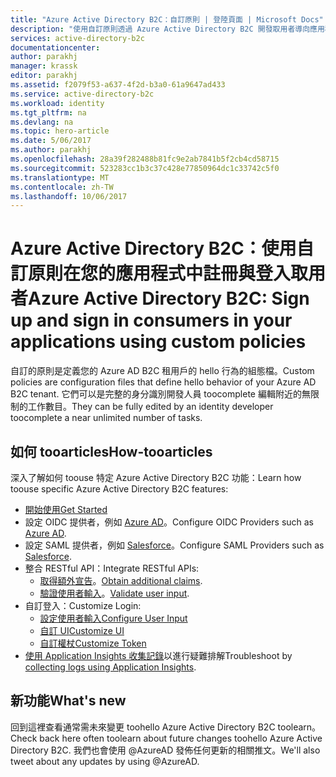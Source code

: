 ```yaml
---
title: "Azure Active Directory B2C：自訂原則 | 登陸頁面 | Microsoft Docs"
description: "使用自訂原則透過 Azure Active Directory B2C 開發取用者導向應用程式"
services: active-directory-b2c
documentationcenter: 
author: parakhj
manager: krassk
editor: parakhj
ms.assetid: f2079f53-a637-4f2d-b3a0-61a9647ad433
ms.service: active-directory-b2c
ms.workload: identity
ms.tgt_pltfrm: na
ms.devlang: na
ms.topic: hero-article
ms.date: 5/06/2017
ms.author: parakhj
ms.openlocfilehash: 28a39f282488b81fc9e2ab7841b5f2cb4cd58715
ms.sourcegitcommit: 523283cc1b3c37c428e77850964dc1c33742c5f0
ms.translationtype: MT
ms.contentlocale: zh-TW
ms.lasthandoff: 10/06/2017
---
```

# <a name="azure-active-directory-b2c-sign-up-and-sign-in-consumers-in-your-applications-using-custom-policies"></a><span data-ttu-id="0007f-103">Azure Active Directory B2C：使用自訂原則在您的應用程式中註冊與登入取用者</span><span class="sxs-lookup"><span data-stu-id="0007f-103">Azure Active Directory B2C: Sign up and sign in consumers in your applications using custom policies</span></span>
<span data-ttu-id="0007f-104">自訂的原則是定義您的 Azure AD B2C 租用戶的 hello 行為的組態檔。</span><span class="sxs-lookup"><span data-stu-id="0007f-104">Custom policies are configuration files that define hello behavior of your Azure AD B2C tenant.</span></span> <span data-ttu-id="0007f-105">它們可以是完整的身分識別開發人員 toocomplete 編輯附近的無限制的工作數目。</span><span class="sxs-lookup"><span data-stu-id="0007f-105">They can be fully edited by an identity developer toocomplete a near unlimited number of tasks.</span></span>

## <a name="how-tooarticles"></a><span data-ttu-id="0007f-106">如何 tooarticles</span><span class="sxs-lookup"><span data-stu-id="0007f-106">How-tooarticles</span></span>
<span data-ttu-id="0007f-107">深入了解如何 toouse 特定 Azure Active Directory B2C 功能：</span><span class="sxs-lookup"><span data-stu-id="0007f-107">Learn how toouse specific Azure Active Directory B2C features:</span></span>

* [<span data-ttu-id="0007f-108">開始使用</span><span class="sxs-lookup"><span data-stu-id="0007f-108">Get Started</span></span>](active-directory-b2c-overview-custom.md)
* <span data-ttu-id="0007f-109">設定 OIDC 提供者，例如 [Azure AD](active-directory-b2c-setup-aad-custom.md)。</span><span class="sxs-lookup"><span data-stu-id="0007f-109">Configure OIDC Providers such as [Azure AD](active-directory-b2c-setup-aad-custom.md).</span></span>
* <span data-ttu-id="0007f-110">設定 SAML 提供者，例如 [Salesforce](active-directory-b2c-setup-sf-app-custom.md)。</span><span class="sxs-lookup"><span data-stu-id="0007f-110">Configure SAML Providers such as [Salesforce](active-directory-b2c-setup-sf-app-custom.md).</span></span>
* <span data-ttu-id="0007f-111">整合 RESTful API：</span><span class="sxs-lookup"><span data-stu-id="0007f-111">Integrate RESTful APIs:</span></span>
    * <span data-ttu-id="0007f-112">[取得額外宣告](active-directory-b2c-rest-api-step-custom.md)。</span><span class="sxs-lookup"><span data-stu-id="0007f-112">[Obtain additional claims](active-directory-b2c-rest-api-step-custom.md).</span></span>
    * <span data-ttu-id="0007f-113">[驗證使用者輸入](active-directory-b2c-rest-api-validation-custom.md)。</span><span class="sxs-lookup"><span data-stu-id="0007f-113">[Validate user input](active-directory-b2c-rest-api-validation-custom.md).</span></span>
* <span data-ttu-id="0007f-114">自訂登入：</span><span class="sxs-lookup"><span data-stu-id="0007f-114">Customize Login:</span></span>
    * [<span data-ttu-id="0007f-115">設定使用者輸入</span><span class="sxs-lookup"><span data-stu-id="0007f-115">Configure User Input</span></span>](active-directory-b2c-configure-signup-self-asserted-custom.md)
    * [<span data-ttu-id="0007f-116">自訂 UI</span><span class="sxs-lookup"><span data-stu-id="0007f-116">Customize UI</span></span>](active-directory-b2c-ui-customization-custom.md)
    * [<span data-ttu-id="0007f-117">自訂權杖</span><span class="sxs-lookup"><span data-stu-id="0007f-117">Customize Token</span></span>](active-directory-b2c-reference-manage-sso-and-token-configuration.md)
* <span data-ttu-id="0007f-118">[使用 Application Insights 收集記錄](active-directory-b2c-troubleshoot-custom.md)以進行疑難排解</span><span class="sxs-lookup"><span data-stu-id="0007f-118">Troubleshoot by [collecting logs using Application Insights](active-directory-b2c-troubleshoot-custom.md).</span></span>

## <a name="whats-new"></a><span data-ttu-id="0007f-119">新功能</span><span class="sxs-lookup"><span data-stu-id="0007f-119">What's new</span></span>
<span data-ttu-id="0007f-120">回到這裡查看通常需未來變更 toohello Azure Active Directory B2C toolearn。</span><span class="sxs-lookup"><span data-stu-id="0007f-120">Check back here often toolearn about future changes toohello Azure Active Directory B2C.</span></span> <span data-ttu-id="0007f-121">我們也會使用 @AzureAD 發佈任何更新的相關推文。</span><span class="sxs-lookup"><span data-stu-id="0007f-121">We'll also tweet about any updates by using @AzureAD.</span></span>



